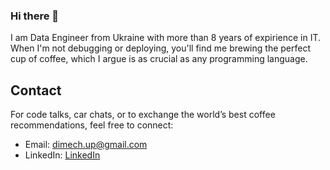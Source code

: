 ### Hi there 👋

I am Data Engineer from Ukraine with more than 8 years of expirience in IT. When I'm not debugging or deploying, you'll find me brewing the perfect cup of coffee, which I argue is as crucial as any programming language.

## Contact

For code talks, car chats, or to exchange the world’s best coffee recommendations, feel free to connect:

- Email: dimech.up@gmail.com
- LinkedIn: [LinkedIn](www.linkedin.com/in/dmytro-kiselov-ios-dev)
<!--
**k-dmy/k-dmy** is a ✨ _special_ ✨ repository because its `README.md` (this file) appears on your GitHub profile.

Here are some ideas to get you started:

- 🔭 I’m currently working on ...
- 🌱 I’m currently learning ...
- 👯 I’m looking to collaborate on ...
- 🤔 I’m looking for help with ...
- 💬 Ask me about ...
- 📫 How to reach me: ...
- 😄 Pronouns: ...
- ⚡ Fun fact: ...
-->

